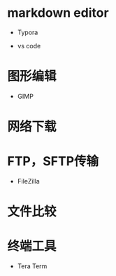 # markdown editor

- Typora

- vs code

# 图形编辑

- GIMP 

# 网络下载



# FTP，SFTP传输

- FileZilla 

# 文件比较



# 终端工具

- Tera Term



